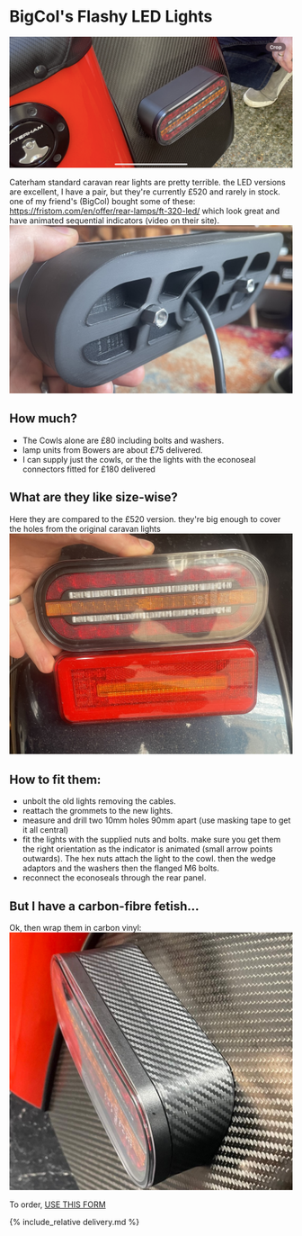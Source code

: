 # BigCol's Flashy LED Lights
![big-col](img/big-col.PNG)

Caterham standard caravan rear lights are pretty terrible. the LED versions are excellent, I have a pair, but they're currently £520 and rarely in stock. one of my friend's (BigCol) bought some of these: https://fristom.com/en/offer/rear-lamps/ft-320-led/ which look great and have animated sequential indicators (video on their site). 
![back-cowl](img/back-cowl.jpg)

## How much?
* The Cowls alone are £80 including bolts and washers.
* lamp units from Bowers are about £75 delivered.
* I can supply just the cowls, or the the lights with the econoseal connectors fitted for £180 delivered 

## What are they like size-wise?
Here they are compared to the £520 version. they're big enough to cover the holes from the original caravan lights
![rear-cluster](img/rear-cluster.jpg)

## How to fit them:
* unbolt the old lights removing the cables.
* reattach the grommets to the new lights.
* measure and drill two 10mm holes 90mm apart (use masking tape to get it all central)
* fit the lights with the supplied nuts and bolts. make sure you get them the right orientation as the indicator is animated (small arrow points outwards). The hex nuts attach the light to the cowl. then the wedge adaptors and the washers then the flanged M6 bolts.
* reconnect the econoseals through the rear panel.

## But I have a carbon-fibre fetish...
Ok, then wrap them in carbon vinyl:
![col-carbon.png](col-carbon.png)

To order,  [USE THIS FORM](https://forms.gle/DpTGsNrgPXGaVSZi8)

{% include_relative delivery.md %}
